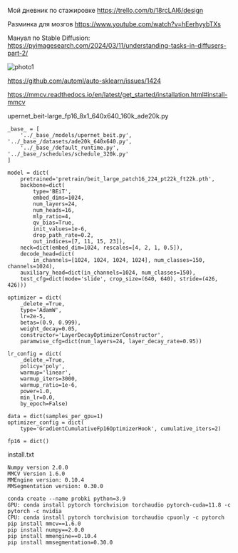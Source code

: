 Мой дневник по стажировке https://trello.com/b/18rcLAl6/design


Разминка для мозгов https://www.youtube.com/watch?v=hEerhyybTXs


Мануал по Stable Diffusion: https://pyimagesearch.com/2024/03/11/understanding-tasks-in-diffusers-part-2/


![photo1](https://github.com/NeuronsUII/Cork_Gallery_g1/assets/29410375/09da5a4c-e2d9-45f2-8ba6-b8857004dd1e)


https://github.com/automl/auto-sklearn/issues/1424


https://mmcv.readthedocs.io/en/latest/get_started/installation.html#install-mmcv


upernet_beit-large_fp16_8x1_640x640_160k_ade20k.py
```
_base_ = [
    '../_base_/models/upernet_beit.py', '../_base_/datasets/ade20k_640x640.py',
    '../_base_/default_runtime.py', '../_base_/schedules/schedule_320k.py'
]

model = dict(
    pretrained='pretrain/beit_large_patch16_224_pt22k_ft22k.pth',
    backbone=dict(
        type='BEiT',
        embed_dims=1024,
        num_layers=24,
        num_heads=16,
        mlp_ratio=4,
        qv_bias=True,
        init_values=1e-6,
        drop_path_rate=0.2,
        out_indices=[7, 11, 15, 23]),
    neck=dict(embed_dim=1024, rescales=[4, 2, 1, 0.5]),
    decode_head=dict(
        in_channels=[1024, 1024, 1024, 1024], num_classes=150, channels=1024),
    auxiliary_head=dict(in_channels=1024, num_classes=150),
    test_cfg=dict(mode='slide', crop_size=(640, 640), stride=(426, 426)))

optimizer = dict(
    _delete_=True,
    type='AdamW',
    lr=2e-5,
    betas=(0.9, 0.999),
    weight_decay=0.05,
    constructor='LayerDecayOptimizerConstructor',
    paramwise_cfg=dict(num_layers=24, layer_decay_rate=0.95))

lr_config = dict(
    _delete_=True,
    policy='poly',
    warmup='linear',
    warmup_iters=3000,
    warmup_ratio=1e-6,
    power=1.0,
    min_lr=0.0,
    by_epoch=False)

data = dict(samples_per_gpu=1)
optimizer_config = dict(
    type='GradientCumulativeFp16OptimizerHook', cumulative_iters=2)

fp16 = dict()
```


install.txt
```
Numpy version 2.0.0
MMCV Version 1.6.0
MMEngine version: 0.10.4
MMSegmentation version: 0.30.0

conda create --name probki python=3.9
GPU: conda install pytorch torchvision torchaudio pytorch-cuda=11.8 -c pytorch -c nvidia
CPU: conda install pytorch torchvision torchaudio cpuonly -c pytorch
pip install mmcv==1.6.0
pip install numpy==2.0.0
pip install mmengine==0.10.4
pip install mmsegmentation=0.30.0
```
